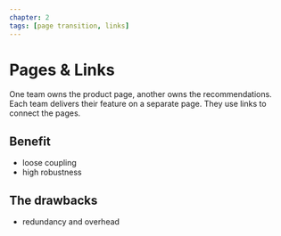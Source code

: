 ```yaml
---
chapter: 2
tags: [page transition, links]
---
```


# Pages & Links

One team owns the product page, another owns the recommendations.
Each team delivers their feature on a separate page.
They use links to connect the pages.

## Benefit
* loose coupling
* high robustness

## The drawbacks
* redundancy and overhead